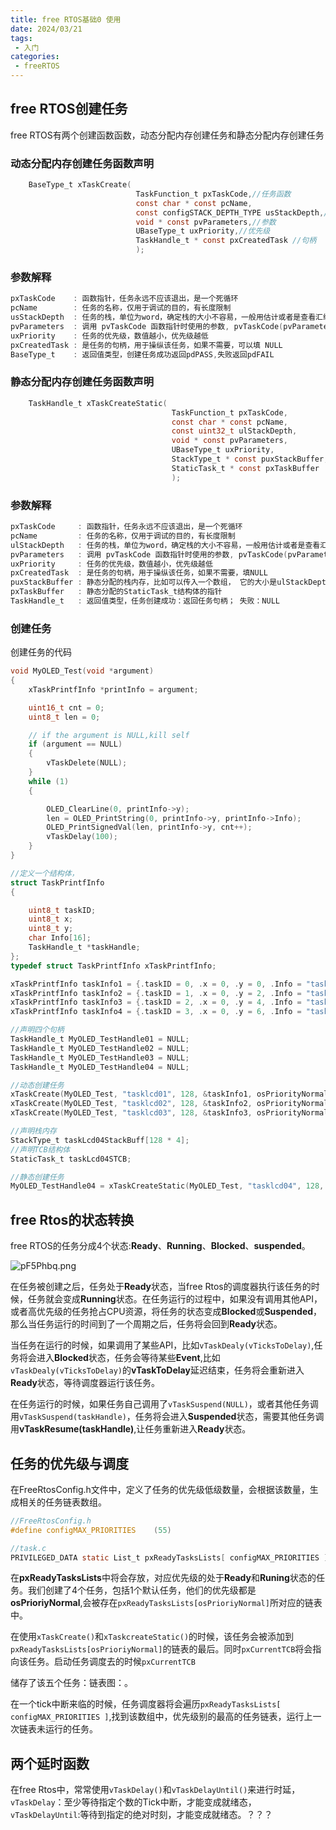 ```yaml
---
title: free RTOS基础0 使用
date: 2024/03/21
tags:
 - 入门
categories:
 - freeRTOS
---
```


## free RTOS创建任务

free RTOS有两个创建函数函数，动态分配内存创建任务和静态分配内存创建任务

### 动态分配内存创建任务函数声明

```c
	BaseType_t xTaskCreate(	
							TaskFunction_t pxTaskCode,//任务函数
							const char * const pcName,
							const configSTACK_DEPTH_TYPE usStackDepth,//栈深度
							void * const pvParameters,//参数
							UBaseType_t uxPriority,//优先级
							TaskHandle_t * const pxCreatedTask //句柄
                        	);
```
### 参数解释

```c
pxTaskCode    : 函数指针，任务永远不应该退出，是一个死循环
pcName        : 任务的名称，仅用于调试的目的，有长度限制
usStackDepth  : 任务的栈，单位为word，确定栈的大小不容易，一般用估计或者是查看汇编确定
pvParameters  : 调用 pvTaskCode 函数指针时使用的参数, pvTaskCode(pvParameters)
uxPriority    : 任务的优先级，数值越小，优先级越低
pxCreatedTask : 是任务的句柄，用于操纵该任务，如果不需要，可以填 NULL
BaseType_t    : 返回值类型，创建任务成功返回pdPASS,失败返回pdFAIL
```

### 静态分配内存创建任务函数声明

```c
	TaskHandle_t xTaskCreateStatic(	
									TaskFunction_t pxTaskCode,
									const char * const pcName,
									const uint32_t ulStackDepth,
									void * const pvParameters,
									UBaseType_t uxPriority,
									StackType_t * const puxStackBuffer,
									StaticTask_t * const pxTaskBuffer 
									);
```

### 参数解释

```c
pxTaskCode     : 函数指针，任务永远不应该退出，是一个死循环
pcName         : 任务的名称，仅用于调试的目的，有长度限制
ulStackDepth   : 任务的栈，单位为word，确定栈的大小不容易，一般用估计或者是查看汇编确定
pvParameters   : 调用 pvTaskCode 函数指针时使用的参数, pvTaskCode(pvParameters)
uxPriority     : 任务的优先级，数值越小，优先级越低
pxCreatedTask  : 是任务的句柄，用于操纵该任务，如果不需要，填NULL
puxStackBuffer : 静态分配的栈内存，比如可以传入一个数组， 它的大小是ulStackDepth*4。
pxTaskBuffer   : 静态分配的StaticTask_t结构体的指针
TaskHandle_t   : 返回值类型，任务创建成功：返回任务句柄； 失败：NULL
```

### 创建任务

创建任务的代码

```c
void MyOLED_Test(void *argument)
{
    xTaskPrintfInfo *printInfo = argument;

    uint16_t cnt = 0;
    uint8_t len = 0;

    // if the argument is NULL,kill self
    if (argument == NULL)
    {
        vTaskDelete(NULL);
    }
    while (1)
    {

        OLED_ClearLine(0, printInfo->y);
        len = OLED_PrintString(0, printInfo->y, printInfo->Info);
        OLED_PrintSignedVal(len, printInfo->y, cnt++);
        vTaskDelay(100);
    }
}

//定义一个结构体，
struct TaskPrintfInfo
{

    uint8_t taskID;
    uint8_t x;
    uint8_t y;
    char Info[16];
    TaskHandle_t *taskHandle;
};
typedef struct TaskPrintfInfo xTaskPrintfInfo;

xTaskPrintfInfo taskInfo1 = {.taskID = 0, .x = 0, .y = 0, .Info = "task1:"};
xTaskPrintfInfo taskInfo2 = {.taskID = 1, .x = 0, .y = 2, .Info = "task2:"};
xTaskPrintfInfo taskInfo3 = {.taskID = 2, .x = 0, .y = 4, .Info = "task3:"};
xTaskPrintfInfo taskInfo4 = {.taskID = 3, .x = 0, .y = 6, .Info = "task4:"};

//声明四个句柄
TaskHandle_t MyOLED_TestHandle01 = NULL;
TaskHandle_t MyOLED_TestHandle02 = NULL;
TaskHandle_t MyOLED_TestHandle03 = NULL;
TaskHandle_t MyOLED_TestHandle04 = NULL;

//动态创建任务
xTaskCreate(MyOLED_Test, "tasklcd01", 128, &taskInfo1, osPriorityNormal, &MyOLED_TestHandle01);
xTaskCreate(MyOLED_Test, "tasklcd02", 128, &taskInfo2, osPriorityNormal, &MyOLED_TestHandle02);
xTaskCreate(MyOLED_Test, "tasklcd03", 128, &taskInfo3, osPriorityNormal, &MyOLED_TestHandle03);

//声明栈内存
StackType_t taskLcd04StackBuff[128 * 4];
//声明TCB结构体
StaticTask_t taskLcd04STCB;

//静态创建任务
MyOLED_TestHandle04 = xTaskCreateStatic(MyOLED_Test, "tasklcd04", 128, &taskInfo4, osPriorityNormal, taskLcd04StackBuff, &taskLcd04STCB);

```


## free Rtos的状态转换

free RTOS的任务分成4个状态:**Ready**、**Running**、**Blocked**、**suspended**。

![pF5Phbq.png](https://s21.ax1x.com/2024/03/25/pF5Phbq.png)



在任务被创建之后，任务处于**Ready**状态，当free Rtos的调度器执行该任务的时候，任务就会变成**Running**状态。在任务运行的过程中，如果没有调用其他API，或者高优先级的任务抢占CPU资源，将任务的状态变成**Blocked**或**Suspended**，那么当任务运行的时间到了一个周期之后，任务将会回到**Ready**状态。

当任务在运行的时候，如果调用了某些API，比如`vTaskDealy(vTicksToDelay)`,任务将会进入**Blocked**状态，任务会等待某些**Event**,比如`vTaskDealy(vTicksToDelay)`的**vTaskToDelay**延迟结束，任务将会重新进入**Ready**状态，等待调度器运行该任务。

在任务运行的时候，如果任务自己调用了`vTaskSuspend(NULL)`，或者其他任务调用`vTaskSuspend(taskHandle)`，任务将会进入**Suspended**状态，需要其他任务调用**vTaskResume(taskHandle)**,让任务重新进入**Ready**状态。

## 任务的优先级与调度

在FreeRtosConfig.h文件中，定义了任务的优先级低级数量，会根据该数量，生成相关的任务链表数组。

```c
//FreeRtosConfig.h
#define configMAX_PRIORITIES    (55)
```

```c
//task.c
PRIVILEGED_DATA static List_t pxReadyTasksLists[ configMAX_PRIORITIES ];
```

在**pxReadyTasksLists**中将会存放，对应优先级的处于**Ready**和**Runing**状态的任务。我们创建了4个任务，包括1个默认任务，他们的优先级都是**osPrioriyNormal**,会被存在`pxReadyTasksLists[osPrioriyNormal]`所对应的链表中。

在使用`xTaskCreate()`和`xTaskcreateStatic()`的时候，该任务会被添加到`pxReadyTasksLists[osPrioriyNormal]`的链表的最后。同时`pxCurrentTCB`将会指向该任务。启动任务调度去的时候`pxCurrentTCB`


储存了该五个任务：链表图：。

在一个tick中断来临的时候，任务调度器将会遍历`pxReadyTasksLists[ configMAX_PRIORITIES ]`,找到该数组中，优先级别的最高的任务链表，运行上一次链表未运行的任务。

## 两个延时函数

在free Rtos中，常常使用`vTaskDelay()`和`vTaskDelayUntil()`来进行时延，`vTaskDelay`：至少等待指定个数的Tick中断，才能变成就绪态，`vTaskDelayUntil`:等待到指定的绝对时刻，才能变成就绪态。？？？